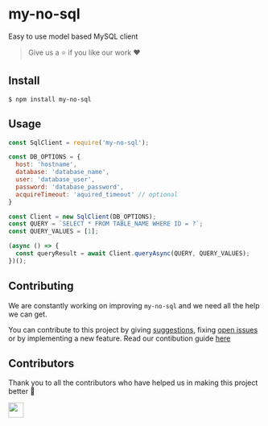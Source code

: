 # my-no-sql

Easy to use model based MySQL client

> Give us a :star: if you like our work :heart:

## Install

```
$ npm install my-no-sql
```

## Usage

```javascript
const SqlClient = require('my-no-sql');

const DB_OPTIONS = {
  host: 'hostname',
  database: 'database_name',
  user: 'database_user',
  password: 'database_password',
  acquireTimeout: 'aquired_timeout' // optional
}

const Client = new SqlClient(DB_OPTIONS);
const QUERY = `SELECT * FROM TABLE_NAME WHERE ID = ?`;
const QUERY_VALUES = [1];

(async () => {
  const queryResult = await Client.queryAsync(QUERY, QUERY_VALUES);
})();
```

## Contributing

We are constantly working on improving `my-no-sql` and we need all the help we can get.

You can contribute to this project by giving [suggestions](https://github.com/arshadkazmi42/my-no-sql/issues/new), fixing [open issues](https://github.com/arshadkazmi42/my-no-sql/issues) or by implementing a new feature. Read our contibution guide [here](CONTRIBUTING.md)

## Contributors

Thank you to all the contributors who have helped us in making this project better 🙌

<a href="https://github.com/arshadkazmi42"><img src="https://github.com/arshadkazmi42.png" width="30" /></a>